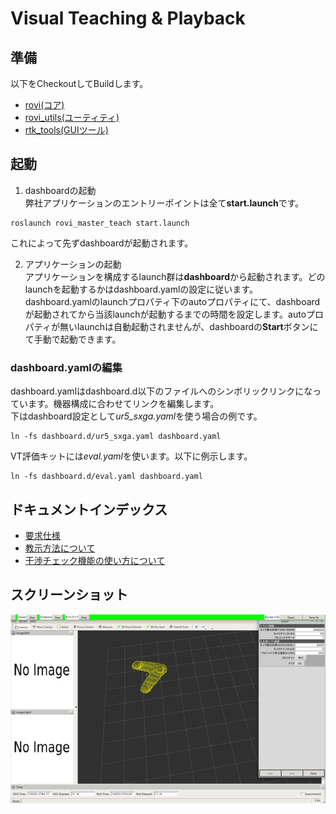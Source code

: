 # Visual Teaching & Playback

## 準備  
以下をCheckoutしてBuildします。
- [rovi(コア)](https://github.com/YOODS/rovi)
- [rovi_utils(ユーティティ)](https://github.com/YOODS/rovi_utils)
- [rtk_tools(GUIツール)](https://github.com/YOODS/rtk_tools)

## 起動  
1. dashboardの起動  
弊社アプリケーションのエントリーポイントは全て**start.launch**です。
~~~
roslaunch rovi_master_teach start.launch
~~~
これによって先ずdashboardが起動されます。

2. アプリケーションの起動  
アプリケーションを構成するlaunch群は**dashboard**から起動されます。どのlaunchを起動するかはdashboard.yamlの設定に従います。
dashboard.yamlのlaunchプロパティ下のautoプロパティにて、dashboardが起動されてから当該launchが起動するまでの時間を設定します。autoプロパティが無いlaunchは自動起動されませんが、dashboardの**Start**ボタンにて手動で起動できます。

### dashboard.yamlの編集  
dashboard.yamlはdashboard.d以下のファイルへのシンボリックリンクになっています。機器構成に合わせてリンクを編集します。  
下はdashboard設定として*ur5_sxga.yaml*を使う場合の例です。
~~~
ln -fs dashboard.d/ur5_sxga.yaml dashboard.yaml
~~~
VT評価キットには*eval.yaml*を使います。以下に例示します。
~~~
ln -fs dashboard.d/eval.yaml dashboard.yaml
~~~

## ドキュメントインデックス
- [要求仕様](REQUIRE.md)
- [教示方法について](Teaching.md)
- [干渉チェック機能の使い方について](CollisionChecker.md)

## スクリーンショット
![object](img/snap.png)

